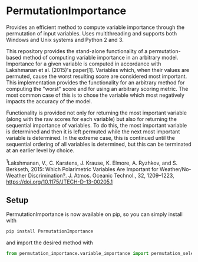 # PermutationImportance

Provides an efficient method to compute variable importance through the
permutation of input variables. Uses multithreading and supports both Windows
and Unix systems and Python 2 and 3.

This repository provides the stand-alone functionality of a permutation-based
method of computing variable importance in an arbitrary model. Importance for a
given variable is computed in accordance with Lakshmanan et al. (2015)'s
paper[1]. Variables which, when their values are permuted, cause the worst
resulting score are considered most important. This implementation provides the
functionality for an arbitrary method for computing the "worst" score and for
using an arbitrary scoring metric. The most common case of this is to chose the
variable which most negatively impacts the accuracy of the model.

Functionality is provided not only for returning the most important variable
(along with the raw scores for each variable) but also for returning the
sequential importance of variables. To do this, the most important variable is
determined and then it is left permuted while the next most important variable
is determined. In the extreme case, this is continued until the sequential
ordering of all variables is determined, but this can be terminated at an
earlier level by choice.

<sup>1</sup>Lakshmanan, V., C. Karstens, J. Krause, K. Elmore, A. Ryzhkov, and
S. Berkseth, 2015: Which Polarimetric Variables Are Important for
Weather/No-Weather Discrimination?. J. Atmos. Oceanic Technol., 32, 1209–1223,
https://doi.org/10.1175/JTECH-D-13-00205.1

## Setup

PermutationImportance is now available on pip, so you can simply install with

```bash
pip install PermutationImportance
```

and import the desired method with

```python
from permutation_importance.variable_importance import permutation_selection_importance
```
